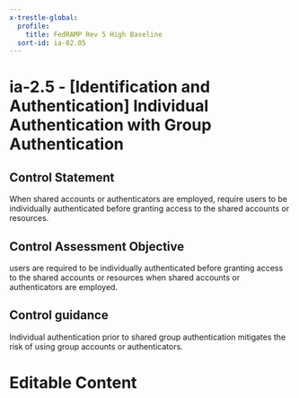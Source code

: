```yaml
---
x-trestle-global:
  profile:
    title: FedRAMP Rev 5 High Baseline
  sort-id: ia-02.05
---
```


# ia-2.5 - \[Identification and Authentication\] Individual Authentication with Group Authentication

## Control Statement

When shared accounts or authenticators are employed, require users to be individually authenticated before granting access to the shared accounts or resources.

## Control Assessment Objective

users are required to be individually authenticated before granting access to the shared accounts or resources when shared accounts or authenticators are employed.

## Control guidance

Individual authentication prior to shared group authentication mitigates the risk of using group accounts or authenticators.

# Editable Content

<!-- Make additions and edits below -->
<!-- The above represents the contents of the control as received by the profile, prior to additions. -->
<!-- If the profile makes additions to the control, they will appear below. -->
<!-- The above markdown may not be edited but you may edit the content below, and/or introduce new additions to be made by the profile. -->
<!-- If there is a yaml header at the top, parameter values may be edited. Use --set-parameters to incorporate the changes during assembly. -->
<!-- The content here will then replace what is in the profile for this control, after running profile-assemble. -->
<!-- The current profile has no added parts for this control, but you may add new ones here. -->
<!-- Each addition must have a heading either of the form ## Control my_addition_name -->
<!-- or ## Part a. (where the a. refers to one of the control statement labels.) -->
<!-- "## Control" parts are new parts added after the statement part. -->
<!-- "## Part" parts are new parts added into the top-level statement part with that label. -->
<!-- Subparts may be added with nested hash levels of the form ### My Subpart Name -->
<!-- underneath the parent ## Control or ## Part being added -->
<!-- See https://oscal-compass.github.io/compliance-trestle/tutorials/ssp_profile_catalog_authoring/ssp_profile_catalog_authoring for guidance. -->
